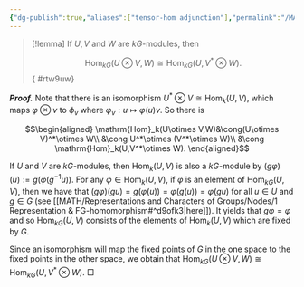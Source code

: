```yaml
---
{"dg-publish":true,"aliases":["tensor-hom adjunction"],"permalink":"/MATH/Cards/Nodes/Tensor-Hom Adjunction for kG-module/","dgPassFrontmatter":true}
---
```



> [!lemma]
> If $U,V$ and $W$ are $kG$-modules, then
> 
> $$\mathrm{Hom}_{kG}(U\otimes V,W)\cong\mathrm{Hom}_{kG}(U,V^*\otimes W).$$
{ #rtw9uw}


**_Proof._**
Note that there is an isomorphism $U^*\otimes V\cong\mathrm{Hom}_k(U,V)$, which maps $\varphi\otimes v$ to $\phi_v$ where $\varphi_v:u\mapsto\varphi(u)v$. So there is 

$$\begin{aligned}
\mathrm{Hom}_k(U\otimes V,W)&\cong(U\otimes V)^*\otimes W\\
&\cong U^*\otimes (V^*\otimes W)\\
&\cong \mathrm{Hom}_k(U,V^*\otimes W). 
\end{aligned}$$

If $U$ and $V$ are $kG$-modules, then $\mathrm{Hom}_{k}(U,V)$ is also a $kG$-module by $(g\varphi)(u):=g(\varphi(g^{-1}u))$. For any $\varphi\in\mathrm{Hom}_k(U,V)$, if $\varphi$ is an element of $\mathrm{Hom}_{kG}(U,V)$, then we have that $(g\varphi)(gu)=g(\varphi(u))=\varphi(g(u))=\varphi(gu)$ for all $u\in U$ and $g\in G$ (see [[MATH/Representations and Characters of Groups/Nodes/1 Representation & FG-homomorphism#^d9ofk3\|here]]). It yields that $g\varphi=\varphi$ and so $\mathrm{Hom}_{kG}(U,V)$ consists of the elements of $\mathrm{Hom}_k(U,V)$ which are fixed by $G$. 

Since an isomorphism will map the fixed points of $G$ in the one space to the fixed points in the other space, we obtain that $\mathrm{Hom}_{kG}(U\otimes V,W)\cong\mathrm{Hom}_{kG}(U,V^*\otimes W)$. 
□


